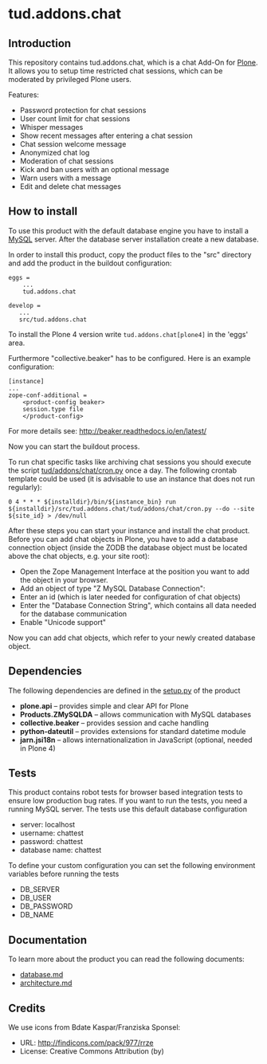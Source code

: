# tud.addons.chat

## Introduction
This repository contains tud.addons.chat, which is a chat Add-On for [Plone](https://plone.org/). It allows you to setup time restricted chat sessions, which can be moderated by privileged Plone users.

Features:
*  Password protection for chat sessions
*  User count limit for chat sessions
*  Whisper messages
*  Show recent messages after entering a chat session
*  Chat session welcome message
*  Anonymized chat log
*  Moderation of chat sessions
  *  Kick and ban users with an optional message
  *  Warn users with a message
  *  Edit and delete chat messages


## How to install
To use this product with the default database engine you have to install a [MySQL](https://www.mysql.com/) server.
After the database server installation create a new database.

In order to install this product, copy the product files to the "src" directory and add the product in the buildout configuration:
```
eggs =
    ...
    tud.addons.chat

develop =
   ...
   src/tud.addons.chat
```

To install the Plone 4 version write `tud.addons.chat[plone4]` in the 'eggs' area.

Furthermore "collective.beaker" has to be configured. Here is an example configuration:
```
[instance]
...
zope-conf-additional =
    <product-config beaker>
    session.type file
    </product-config>
```
For more details see: http://beaker.readthedocs.io/en/latest/

Now you can start the buildout process.

To run chat specific tasks like archiving chat sessions you should execute the script [tud/addons/chat/cron.py](./tud/addons/chat/cron.py) once a day.
The following crontab template could be used (it is advisable to use an instance that does not run regularly):
```
0 4 * * * ${installdir}/bin/${instance_bin} run ${installdir}/src/tud.addons.chat/tud/addons/chat/cron.py --do --site ${site_id} > /dev/null
```

After these steps you can start your instance and install the chat product.
Before you can add chat objects in Plone, you have to add a database connection object (inside the ZODB the database object must be located above the chat objects, e.g. your site root):
*   Open the Zope Management Interface at the position you want to add the object in your browser.
*   Add an object of type "Z MySQL Database Connection":
  *  Enter an id (which is later needed for configuration of chat objects)
  *  Enter the "Database Connection String", which contains all data needed for the database communication
  *  Enable "Unicode support"

Now you can add chat objects, which refer to your newly created database object.

## Dependencies
The following dependencies are defined in the [setup.py](./setup.py) of the product
*   **plone.api** – provides simple and clear API for Plone
*   **Products.ZMySQLDA** – allows communication with MySQL databases
*   **collective.beaker** – provides session and cache handling
*   **python-dateutil** – provides extensions for standard datetime module
*   **jarn.jsi18n** – allows internationalization in JavaScript (optional, needed in Plone 4)

## Tests
This product contains robot tests for browser based integration tests to ensure low production bug rates. If you want to run the tests, you need a running MySQL server.
The tests use this default database configuration
*  server: localhost
*  username: chattest
*  password: chattest
*  database name: chattest

To define your custom configuration you can set the following environment variables before running the tests
*  DB_SERVER
*  DB_USER
*  DB_PASSWORD
*  DB_NAME

## Documentation
To learn more about the product you can read the following documents:
*  [database.md](./docs/database.md)
*  [architecture.md](./docs/architecture.md)

## Credits
We use icons from Bdate Kaspar/Franziska Sponsel:
*  URL: http://findicons.com/pack/977/rrze
*  License:  Creative Commons Attribution (by)

